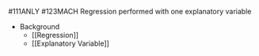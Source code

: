#111ANLY #123MACH 
Regression performed with one explanatory variable

- Background
	- [[Regression]]
	- [[Explanatory Variable]]